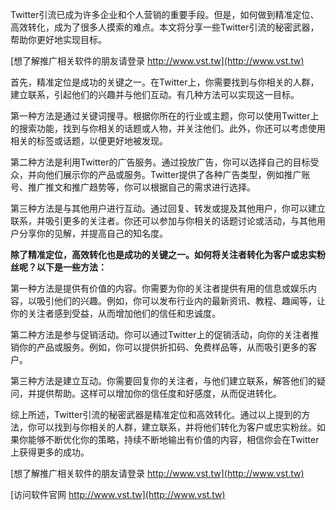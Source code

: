 Twitter引流已成为许多企业和个人营销的重要手段。但是，如何做到精准定位、高效转化，成为了很多人摸索的难点。本文将分享一些Twitter引流的秘密武器，帮助你更好地实现目标。

[想了解推广相关软件的朋友请登录 http://www.vst.tw](http://www.vst.tw)

首先，精准定位是成功的关键之一。在Twitter上，你需要找到与你相关的人群，建立联系，引起他们的兴趣并与他们互动。有几种方法可以实现这一目标。

第一种方法是通过关键词搜寻。根据你所在的行业或主题，你可以使用Twitter上的搜索功能，找到与你相关的话题或人物，并关注他们。此外，你还可以考虑使用相关的标签或话题，以便更好地被发现。

第二种方法是利用Twitter的广告服务。通过投放广告，你可以选择自己的目标受众，并向他们展示你的产品或服务。Twitter提供了各种广告类型，例如推广账号、推广推文和推广趋势等，你可以根据自己的需求进行选择。

第三种方法是与其他用户进行互动。通过回复、转发或提及其他用户，你可以建立联系，并吸引更多的关注者。你还可以参加与你相关的话题讨论或活动，与其他用户分享你的见解，并提高自己的知名度。

**除了精准定位，高效转化也是成功的关键之一。如何将关注者转化为客户或忠实粉丝呢？以下是一些方法：**

第一种方法是提供有价值的内容。你需要为你的关注者提供有用的信息或娱乐内容，以吸引他们的兴趣。例如，你可以发布行业内的最新资讯、教程、趣闻等，让你的关注者感到受益，从而增加他们的信任和忠诚度。

第二种方法是参与促销活动。你可以通过Twitter上的促销活动，向你的关注者推销你的产品或服务。例如，你可以提供折扣码、免费样品等，从而吸引更多的客户。

第三种方法是建立互动。你需要回复你的关注者，与他们建立联系，解答他们的疑问，并提供帮助。这样可以增加你的信任度和好感度，从而促进转化。

综上所述，Twitter引流的秘密武器是精准定位和高效转化。通过以上提到的方法，你可以找到与你相关的人群，建立联系，并将他们转化为客户或忠实粉丝。如果你能够不断优化你的策略，持续不断地输出有价值的内容，相信你会在Twitter上获得更多的成功。

[想了解推广相关软件的朋友请登录 http://www.vst.tw](http://www.vst.tw)


[访问软件官网 http://www.vst.tw](http://www.vst.tw)
